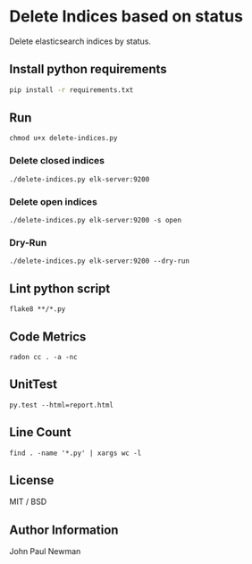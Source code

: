 
# Delete Indices based on status

Delete elasticsearch indices by status.

## Install python requirements

~~~bash
pip install -r requirements.txt
~~~

## Run

~~~
chmod u+x delete-indices.py
~~~

### Delete closed indices

~~~
./delete-indices.py elk-server:9200
~~~

### Delete open indices

~~~
./delete-indices.py elk-server:9200 -s open
~~~

### Dry-Run

~~~
./delete-indices.py elk-server:9200 --dry-run
~~~

## Lint python script

~~~
flake8 **/*.py
~~~

## Code Metrics

~~~
radon cc . -a -nc
~~~

## UnitTest

~~~
py.test --html=report.html
~~~

## Line Count

~~~
find . -name '*.py' | xargs wc -l
~~~

## License

MIT / BSD

## Author Information

John Paul Newman

